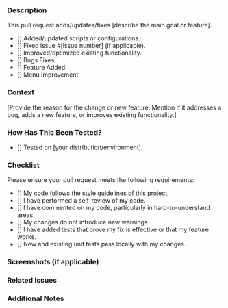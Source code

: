 ### Description

<!-- Provide a concise description of the changes made in this pull request. -->
This pull request adds/updates/fixes [describe the main goal or feature].

- [] Added/updated scripts or configurations.
- [] Fixed issue #[issue number] (if applicable).
- [] Improved/optimized existing functionality.
- [] Bugs Fixes.
- [] Feature Added.
- [] Menu Improvement.

### Context

<!-- Why is this change necessary? What problem does it solve or what new feature does it add? -->
[Provide the reason for the change or new feature. Mention if it addresses a bug, adds a new feature, or improves existing functionality.]

### How Has This Been Tested?

<!-- Describe the steps you followed to test the changes. If applicable, mention the specific environment where the testing took place. -->
- [] Tested on [your distribution/environment].

### Checklist

Please ensure your pull request meets the following requirements:

- [] My code follows the style guidelines of this project.
- [] I have performed a self-review of my code.
- [] I have commented on my code, particularly in hard-to-understand areas.
- [] My changes do not introduce new warnings.
- [] I have added tests that prove my fix is effective or that my feature works.
- [] New and existing unit tests pass locally with my changes.

### Screenshots (if applicable)

<!-- Add any screenshots to help explain your changes or to demonstrate the new feature. -->

### Related Issues

<!-- If this PR fixes an issue, include the relevant issue number here (e.g., "Fixes #123") -->

### Additional Notes

<!-- Add any other context, technical details, or considerations you'd like to share. -->

